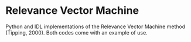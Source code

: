 # Relevance Vector Machine

Python and IDL implementations of the Relevance Vector Machine method (Tipping, 2000). 
Both codes come with an example of use.
